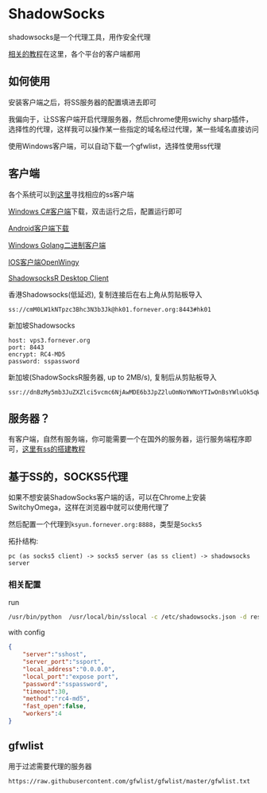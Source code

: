 # ShadowSocks

shadowsocks是一个代理工具，用作安全代理

[相关的教程](https://github.com/shadowsocks/shadowsocks/wiki)在这里，各个平台的客户端都用

## 如何使用

安装客户端之后，将SS服务器的配置填进去即可

我偏向于，让SS客户端开启代理服务器，然后chrome使用swichy sharp插件，选择性的代理，这样我可以操作某一些指定的域名经过代理，某一些域名直接访问

使用Windows客户端，可以自动下载一个gfwlist，选择性使用ss代理

## 客户端

各个系统可以到[这里](https://github.com/shadowsocks/shadowsocks/wiki/Ports-and-Clients)寻找相应的ss客户端

[Windows C#客户端](https://download.fornever.org/shadowsocks.exe)下载，双击运行之后，配置运行即可

[Android客户端下载](http://oss-theo.oss-cn-shenzhen.aliyuncs.com/download/shadowsocks--universal-4.6.1.apk)

[Windows Golang二进制客户端](https://oss-theo.oss-cn-shenzhen.aliyuncs.com/download/ss-go.zip)

[IOS客户端OpenWingy](https://itunes.apple.com/cn/app/openwingy/id1294672758?mt=8)

[ShadowsocksR Desktop Client](https://github.com/erguotou520/electron-ssr)

香港Shadowsocks(低延迟), 复制连接后在右上角从剪贴板导入

```text
ss://cmM0LW1kNTpzc3Bhc3N3b3Jk@hk01.fornever.org:8443#hk01
```

新加坡Shadowsocks

```text
host: vps3.fornever.org
port: 8443
encrypt: RC4-MD5
password: sspassword
```

新加坡(ShadowSocksR服务器, up to 2MB/s), 复制后从剪贴板导入

```text
ssr://dnBzMy5mb3JuZXZlci5vcmc6NjAwMDE6b3JpZ2luOmNoYWNoYTIwOnBsYWluOk5qWTJOalkyTnpnLz9vYmZzcGFyYW09Jmdyb3VwPVUxTlNMblp3Y3pN
```

## 服务器？

有客户端，自然有服务端，你可能需要一个在国外的服务器，运行服务端程序即可，[这里有ss的搭建教程](https://github.com/shadowsocks/shadowsocks/wiki/Shadowsocks-%E4%BD%BF%E7%94%A8%E8%AF%B4%E6%98%8E)

## 基于SS的，SOCKS5代理

如果不想安装ShadowSocks客户端的话，可以在Chrome上安装SwitchyOmega，这样在浏览器中就可以使用代理了

然后配置一个代理到```ksyun.fornever.org:8888```，类型是```Socks5```

拓扑结构:

```text
pc (as socks5 client) -> socks5 server (as ss client) -> shadowsocks server
```

### 相关配置

run

```bash
/usr/bin/python  /usr/local/bin/sslocal -c /etc/shadowsocks.json -d restart
```

with config

```json
{
    "server":"sshost",
    "server_port":"ssport",
    "local_address":"0.0.0.0",
    "local_port":"expose port",
    "password":"sspassword",
    "timeout":30,
    "method":"rc4-md5",
    "fast_open":false,
    "workers":4
}
```

## gfwlist

用于过滤需要代理的服务器

```https://raw.githubusercontent.com/gfwlist/gfwlist/master/gfwlist.txt```
